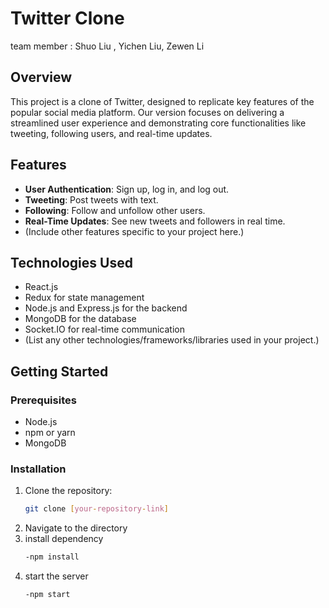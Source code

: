 # Twitter Clone
team member : Shuo Liu , Yichen Liu, Zewen Li
## Overview
This project is a clone of Twitter, designed to replicate key features of the popular social media platform. Our version focuses on delivering a streamlined user experience and demonstrating core functionalities like tweeting, following users, and real-time updates.

## Features
- **User Authentication**: Sign up, log in, and log out.
- **Tweeting**: Post tweets with text.
- **Following**: Follow and unfollow other users.
- **Real-Time Updates**: See new tweets and followers in real time.
- (Include other features specific to your project here.)

## Technologies Used
- React.js
- Redux for state management
- Node.js and Express.js for the backend
- MongoDB for the database
- Socket.IO for real-time communication
- (List any other technologies/frameworks/libraries used in your project.)

## Getting Started

### Prerequisites
- Node.js
- npm or yarn
- MongoDB

### Installation
1. Clone the repository:
   ```bash
   git clone [your-repository-link]
2. Navigate to the directory 
3. install dependency
    ```bash
    -npm install
4. start the server
    ```bash
    -npm start